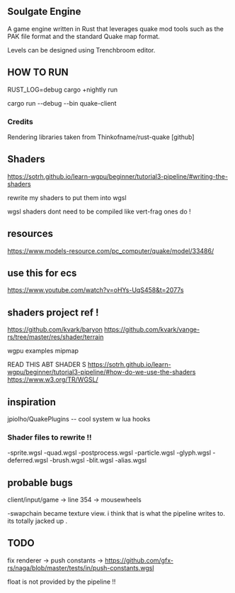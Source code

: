 
## Soulgate Engine 

A game engine written in Rust that leverages quake mod tools such as the PAK file format and the standard Quake map format.  

Levels can be designed using Trenchbroom editor. 


## HOW TO RUN 
RUST_LOG=debug cargo +nightly run




cargo run --debug --bin quake-client


### Credits 

Rendering libraries taken from  Thinkofname/rust-quake [github]




## Shaders 

https://sotrh.github.io/learn-wgpu/beginner/tutorial3-pipeline/#writing-the-shaders


rewrite my shaders to put them into wgsl 

wgsl shaders dont need to be compiled like vert-frag ones do ! 




 

## resources 
https://www.models-resource.com/pc_computer/quake/model/33486/


## use this for ecs 
https://www.youtube.com/watch?v=oHYs-UqS458&t=2077s


## shaders project ref !
 https://github.com/kvark/baryon
 https://github.com/kvark/vange-rs/tree/master/res/shader/terrain

wgpu examples mipmap 


 
READ THIS ABT SHADER S 
https://sotrh.github.io/learn-wgpu/beginner/tutorial3-pipeline/#how-do-we-use-the-shaders
https://www.w3.org/TR/WGSL/


## inspiration 
jpiolho/QuakePlugins -- cool system w lua hooks 

 ### Shader files to rewrite !!
 -sprite.wgsl
 -quad.wgsl
 -postprocess.wgsl
 -particle.wgsl
 -glyph.wgsl
 -deferred.wgsl 
 -brush.wgsl
 -blit.wgsl 
 -alias.wgsl 


 ## probable bugs 
 client/input/game -> line 354 -> mousewheels 



-swapchain became texture view. i think that is what the pipeline writes to.  its totally jacked up .



## TODO 
fix renderer -> push constants -> https://github.com/gfx-rs/naga/blob/master/tests/in/push-constants.wgsl


float is not provided by the pipeline !! 


